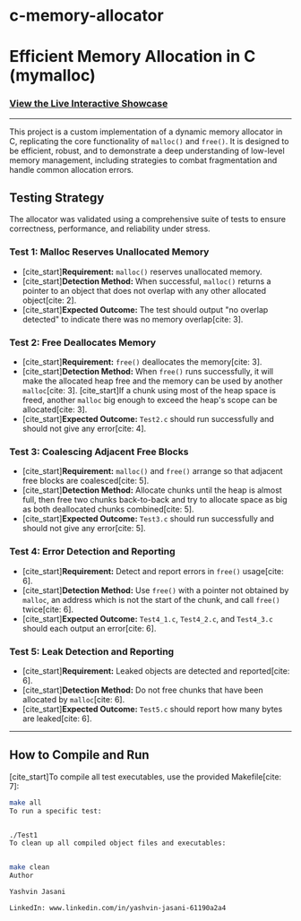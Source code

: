 # c-memory-allocator

# Efficient Memory Allocation in C (mymalloc)

### [View the Live Interactive Showcase](https://yashvinjasani.github.io/c-memory-allocator/mymalloc_web_page.html)

---

This project is a custom implementation of a dynamic memory allocator in C, replicating the core functionality of `malloc()` and `free()`. It is designed to be efficient, robust, and to demonstrate a deep understanding of low-level memory management, including strategies to combat fragmentation and handle common allocation errors.

## Testing Strategy

The allocator was validated using a comprehensive suite of tests to ensure correctness, performance, and reliability under stress.

### Test 1: Malloc Reserves Unallocated Memory
* [cite_start]**Requirement:** `malloc()` reserves unallocated memory.
* [cite_start]**Detection Method:** When successful, `malloc()` returns a pointer to an object that does not overlap with any other allocated object[cite: 2].
* [cite_start]**Expected Outcome:** The test should output "no overlap detected" to indicate there was no memory overlap[cite: 3].

### Test 2: Free Deallocates Memory
* [cite_start]**Requirement:** `free()` deallocates the memory[cite: 3].
* [cite_start]**Detection Method:** When `free()` runs successfully, it will make the allocated heap free and the memory can be used by another `malloc`[cite: 3]. [cite_start]If a chunk using most of the heap space is freed, another `malloc` big enough to exceed the heap's scope can be allocated[cite: 3].
* [cite_start]**Expected Outcome:** `Test2.c` should run successfully and should not give any error[cite: 4].

### Test 3: Coalescing Adjacent Free Blocks
* [cite_start]**Requirement:** `malloc()` and `free()` arrange so that adjacent free blocks are coalesced[cite: 5].
* [cite_start]**Detection Method:** Allocate chunks until the heap is almost full, then free two chunks back-to-back and try to allocate space as big as both deallocated chunks combined[cite: 5].
* [cite_start]**Expected Outcome:** `Test3.c` should run successfully and should not give any error[cite: 5].

### Test 4: Error Detection and Reporting
* [cite_start]**Requirement:** Detect and report errors in `free()` usage[cite: 6].
* [cite_start]**Detection Method:** Use `free()` with a pointer not obtained by `malloc`, an address which is not the start of the chunk, and call `free()` twice[cite: 6].
* [cite_start]**Expected Outcome:** `Test4_1.c`, `Test4_2.c`, and `Test4_3.c` should each output an error[cite: 6].

### Test 5: Leak Detection and Reporting
* [cite_start]**Requirement:** Leaked objects are detected and reported[cite: 6].
* [cite_start]**Detection Method:** Do not free chunks that have been allocated by `malloc`[cite: 6].
* [cite_start]**Expected Outcome:** `Test5.c` should report how many bytes are leaked[cite: 6].

---

## How to Compile and Run

[cite_start]To compile all test executables, use the provided Makefile[cite: 7]:
```bash
make all
To run a specific test:


./Test1
To clean up all compiled object files and executables:


make clean
Author

Yashvin Jasani 

LinkedIn: www.linkedin.com/in/yashvin-jasani-61190a2a4
